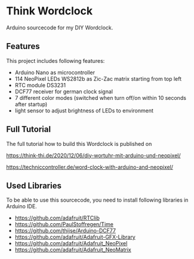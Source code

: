 # Think Wordclock
Arduino sourcecode for my DIY Wordclock.

## Features
This project includes following features:
- Arduino Nano as microcontroller
- 114 NeoPixel LEDs WS2812b as Zic-Zac matrix starting from top left  
- RTC module DS3231
- DCF77 receiver for german clock signal
- 7 different color modes (switched when turn off/on within 10 seconds after startup)
- light sensor to adjust brightness of LEDs to environment

## Full Tutorial
The full tutorial how to build this Wordclock is published on 

https://think-thi.de/2020/12/06/diy-wortuhr-mit-arduino-und-neopixel/

https://techniccontroller.de/word-clock-with-arduino-and-neopixel/

## Used Libraries
To be able to use this sourcecode, you need to install following libraries in Arduino IDE. 

- https://github.com/adafruit/RTClib
- https://github.com/PaulStoffregen/Time
- https://github.com/thijse/Arduino-DCF77
- https://github.com/adafruit/Adafruit-GFX-Library
- https://github.com/adafruit/Adafruit_NeoPixel
- https://github.com/adafruit/Adafruit_NeoMatrix

